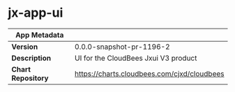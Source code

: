 # jx-app-ui

|App Metadata||
|---|---|
| **Version** | 0.0.0-snapshot-pr-1196-2 |
| **Description** | UI for the CloudBees Jxui V3 product |
| **Chart Repository** | https://charts.cloudbees.com/cjxd/cloudbees |
